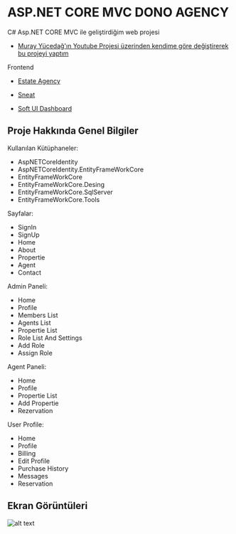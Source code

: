 
# ASP.NET CORE MVC DONO AGENCY

C# Asp.NET CORE MVC ile geliştirdiğim web projesi

 - [Muray Yücedağ'ın Youtube Projesi üzerinden kendime göre değiştirerek bu projeyi yaptım](https://www.youtube.com/@MurattYucedag)

Frontend
 - [Estate Agency](https://bootstrapmade.com/real-estate-agency-bootstrap-template/)

 - [Sneat](https://themeselection.com/item/sneat-free-bootstrap-html-admin-template/)

 - [Soft UI Dashboard](https://demos.creative-tim.com/soft-ui-dashboard/pages/dashboard.html?ref=readme-sud)

 
## Proje Hakkında Genel Bilgiler

Kullanılan Kütüphaneler:
 - AspNETCoreIdentity
 - AspNETCoreIdentity.EntityFrameWorkCore
 - EntityFrameWorkCore
 - EntityFrameWorkCore.Desing
 - EntityFrameWorkCore.SqlServer
 - EntityFrameWorkCore.Tools

Sayfalar:
 - SignIn 
 - SignUp
 - Home
 - About
 - Propertie
 - Agent
 - Contact

Admin Paneli:
 - Home
 - Profile
 - Members List
 - Agents List
 - Propertie List
 - Role List And Settings
 - Add Role
 - Assign Role

Agent Paneli:
 - Home
 - Profile
 - Propertie List
 - Add Propertie
 - Rezervation

User Profile:
 - Home
 - Profile
 - Billing
 - Edit Profile
 - Purchase History
 - Messages
 - Reservation

 ## Ekran Görüntüleri
 ![alt text](http://url/to/img.png)
